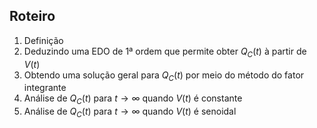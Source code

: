 ## Roteiro

1. Definição
2. Deduzindo uma EDO de 1ª ordem que permite obter $Q_{C}(t)$ à partir de $V(t)$
3. Obtendo uma solução geral para $Q_{C}(t)$ por meio do método do fator integrante
4. Análise de $Q_{C}(t)$ para $t \to \infty$ quando $V(t)$ é constante
5. Análise de $Q_{C}(t)$ para $t \to \infty$ quando $V(t)$ é senoidal
